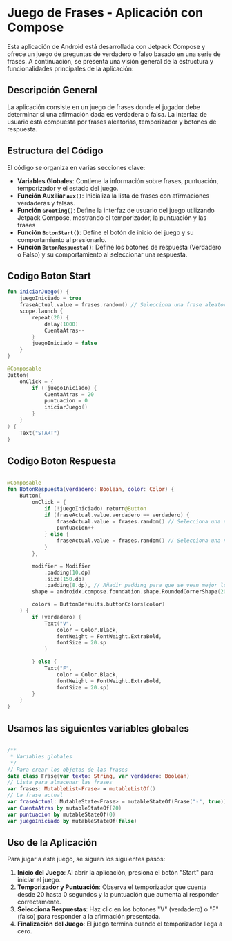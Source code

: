 
# Juego de Frases - Aplicación con Compose

Esta aplicación de Android está desarrollada con Jetpack Compose y ofrece un juego de preguntas de verdadero o falso basado en una serie de frases. A continuación, se presenta una visión general de la estructura y funcionalidades principales de la aplicación:

## Descripción General

La aplicación consiste en un juego de frases donde el jugador debe determinar si una afirmación dada es verdadera o falsa. La interfaz de usuario está compuesta por frases aleatorias, temporizador y botones de respuesta.

## Estructura del Código

El código se organiza en varias secciones clave:

- **Variables Globales**: Contiene la información sobre frases, puntuación, temporizador y el estado del juego.
- **Función Auxiliar `aux()`**: Inicializa la lista de frases con afirmaciones verdaderas y falsas.
- **Función `Greeting()`**: Define la interfaz de usuario del juego utilizando Jetpack Compose, mostrando el temporizador, la puntuación y las frases
- **Función `BotonStart()`**: Define el botón de inicio del juego y su comportamiento al presionarlo.
- **Función `BotonRespuesta()`**: Define los botones de respuesta (Verdadero o Falso) y su comportamiento al seleccionar una respuesta.

## Codigo Boton Start

```kotlin
fun iniciarJuego() {
    juegoIniciado = true
    fraseActual.value = frases.random() // Selecciona una frase aleatoria
    scope.launch {
        repeat(20) {
            delay(1000)
            CuentaAtras--
        }
        juegoIniciado = false
    }
}

@Composable
Button(
    onClick = {
        if (!juegoIniciado) {
            CuentaAtras = 20
            puntuacion = 0
            iniciarJuego()
        }
    }
) {
    Text("START")
}
```

## Codigo Boton Respuesta

```kotlin

@Composable
fun BotonRespuesta(verdadero: Boolean, color: Color) {
    Button(
        onClick = {
            if (!juegoIniciado) return@Button
            if (fraseActual.value.verdadero == verdadero) {
                fraseActual.value = frases.random() // Selecciona una nueva frase correcta
                puntuacion++
            } else {
                fraseActual.value = frases.random() // Selecciona una nueva frase incorrecta
            }
        },

        modifier = Modifier
            .padding(10.dp)
            .size(150.dp)
            .padding(8.dp), // Añadir padding para que se vean mejor los bordes redondeados
        shape = androidx.compose.foundation.shape.RoundedCornerShape(20.dp), // Agregar bordes redondeados

        colors = ButtonDefaults.buttonColors(color)
    ) {
        if (verdadero) {
            Text("V",
                color = Color.Black,
                fontWeight = FontWeight.ExtraBold,
                fontSize = 20.sp
            )

        } else {
            Text("F",
                color = Color.Black,
                fontWeight = FontWeight.ExtraBold,
                fontSize = 20.sp)
        }
    }
}
```

## Usamos las siguientes variables globales

```kotlin

/**
 * Variables globales
 */
// Para crear los objetos de las frases
data class Frase(var texto: String, var verdadero: Boolean)
// Lista para almacenar las frases
var frases: MutableList<Frase> = mutableListOf()
// La frase actual
var fraseActual: MutableState<Frase> = mutableStateOf(Frase("-", true))
var CuentaAtras by mutableStateOf(20)
var puntuacion by mutableStateOf(0)
var juegoIniciado by mutableStateOf(false)

```

## Uso de la Aplicación

Para jugar a este juego, se siguen los siguientes pasos:

1. **Inicio del Juego**: Al abrir la aplicación, presiona el botón "Start" para iniciar el juego.
2. **Temporizador y Puntuación**: Observa el temporizador que cuenta desde 20 hasta 0 segundos y la puntuación que aumenta al responder correctamente.
3. **Selecciona Respuestas**: Haz clic en los botones "V" (verdadero) o "F" (falso) para responder a la afirmación presentada.
4. **Finalización del Juego**: El juego termina cuando el temporizador llega a cero.



